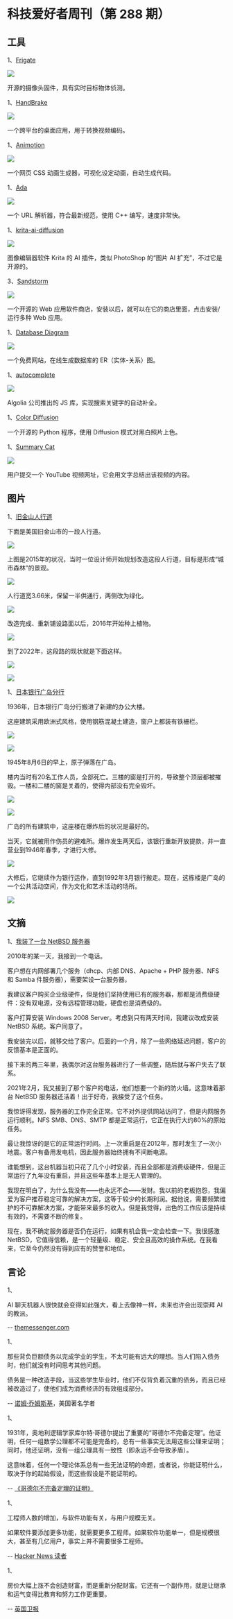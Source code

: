 # 科技爱好者周刊（第 288 期）

## 工具

1、[Frigate](https://github.com/blakeblackshear/frigate)

![](https://cdn.beekka.com/blogimg/asset/202311/bg2023111906.webp)

开源的摄像头固件，具有实时目标物体侦测。

1、[HandBrake](https://handbrake.fr/)

![](https://cdn.beekka.com/blogimg/asset/202311/bg2023111910.webp)

一个跨平台的桌面应用，用于转换视频编码。

1、[Animotion](https://cssanimotion.pages.dev/)

![](https://cdn.beekka.com/blogimg/asset/202311/bg2023111911.webp)

一个网页 CSS 动画生成器，可视化设定动画，自动生成代码。

1、[Ada](https://github.com/ada-url/ada)

![](https://cdn.beekka.com/blogimg/asset/202311/bg2023112102.webp)

一个 URL 解析器，符合最新规范，使用 C++ 编写，速度非常快。

1、[krita-ai-diffusion](https://github.com/Acly/krita-ai-diffusion)

![](https://cdn.beekka.com/blogimg/asset/202311/bg2023112103.webp)

图像编辑器软件 Krita 的 AI 插件，类似 PhotoShop 的“图片 AI 扩充”，不过它是开源的。

3、[Sandstorm](https://sandstorm.io/)

![](https://cdn.beekka.com/blogimg/asset/202306/bg2023060504.webp)

一个开源的 Web 应用软件商店，安装以后，就可以在它的商店里面，点击安装/运行多种 Web 应用。

1、[Database Diagram](https://databasediagram.com/)

![](https://cdn.beekka.com/blogimg/asset/202306/bg2023060902.webp)

一个免费网站，在线生成数据库的 ER（实体-关系）图。

1、[autocomplete](https://github.com/algolia/autocomplete)

![](https://cdn.beekka.com/blogimg/asset/202306/bg2023060904.webp)

Algolia 公司推出的 JS 库，实现搜索关键字的自动补全。

1、[Color Diffusion](https://github.com/ErwannMillon/Color-diffusion)

一个开源的 Python 程序，使用 Diffusion 模式对黑白照片上色。

1、[Summary Cat](https://www.summarycat.com/)

![](https://cdn.beekka.com/blogimg/asset/202309/bg2023092301.webp)

用户提交一个 YouTube 视频网址，它会用文字总结出该视频的内容。

## 图片

1、[旧金山人行道](https://zachklein.com/Sidewalk+Garden)

下面是美国旧金山市的一段人行道。

![](https://cdn.beekka.com/blogimg/asset/202308/bg2023082603.webp)

上图是2015年的状况，当时一位设计师开始规划改造这段人行道，目标是形成“城市森林”的景观。

![](https://cdn.beekka.com/blogimg/asset/202308/bg2023082604.webp)

人行道宽3.66米，保留一半供通行，两侧改为绿化。

![](https://cdn.beekka.com/blogimg/asset/202308/bg2023082605.webp)

改造完成、重新铺设路面以后，2016年开始种上植物。

![](https://cdn.beekka.com/blogimg/asset/202308/bg2023082606.webp)

到了2022年，这段路的现状就是下面这样。

![](https://cdn.beekka.com/blogimg/asset/202308/bg2023082607.webp)

![](https://cdn.beekka.com/blogimg/asset/202308/bg2023082608.webp)

1、[日本银行广岛分行](https://peace-tourism.com/en/story/bankofjapanhiroshimabranch.html)

1936年，日本银行广岛分行搬进了新建的办公大楼。

这座建筑采用欧洲式风格，使用钢筋混凝土建造，窗户上都装有铁栅栏。

![](https://cdn.beekka.com/blogimg/asset/202304/bg2023040112.webp)

![](https://cdn.beekka.com/blogimg/asset/202304/bg2023040113.webp)

1945年8月6日的早上，原子弹落在广岛。

楼内当时有20名工作人员，全部死亡。三楼的窗是打开的，导致整个顶层都被摧毁。一楼和二楼的窗是关着的，使得内部没有完全毁坏。

![](https://cdn.beekka.com/blogimg/asset/202304/bg2023040114.webp)

![](https://cdn.beekka.com/blogimg/asset/202304/bg2023040115.webp)

广岛的所有建筑中，这座楼在爆炸后的状况是最好的。

当天，它就被用作伤员的避难所。爆炸发生两天后，该银行重新开放提款，并一直营业到1946年春季，才进行大修。

![](https://cdn.beekka.com/blogimg/asset/202304/bg2023040116.webp)

大修后，它继续作为银行运作，直到1992年3月银行搬走。现在，这栋楼是广岛的一个公共活动空间，作为文化和艺术活动的场所。

![](https://cdn.beekka.com/blogimg/asset/202304/bg2023040117.webp)

## 文摘

1、[我装了一台 NetBSD 服务器](https://it-notes.dragas.net/2023/08/27/that-old-netbsd-server-running-since-2010/)

2010年的某一天，我接到一个电话。

客户想在内网部署几个服务（dhcp、内部 DNS、Apache + PHP 服务器、NFS 和 Samba 件服务器），需要架设一台服务器。

我建议客户购买企业级硬件，但是他们坚持使用已有的服务器，那都是消费级硬件：没有双电源，没有远程管理功能，硬盘也是消费级的。

客户打算安装 Windows 2008 Server。考虑到只有两天时间，我建议改成安装 NetBSD 系统。客户同意了。

我安装完以后，就移交给了客户。后面的一个月，除了一些网络延迟问题，客户的反馈基本是正面的。

接下来的两三年里，我偶尔对这台服务器进行了一些调整，随后就与客户失去了联系。

2021年2月，我又接到了那个客户的电话，他们想要一个新的防火墙。这意味着那台 NetBSD 服务器还活着！出于好奇，我接受了这个任务。

我惊讶得发现，服务器的工作完全正常。它不对外提供网站访问了，但是内网服务运行顺利。NFS SMB、DNS、SMTP 都是正常运行，它正在执行大约80%的原始任务。

最让我惊讶的是它的正常运行时间。上一次重启是在2012年，那时发生了一次小地震。客户有备用发电机，因此服务器始终拥有不间断电源。

谁能想到，这台机器当初只花了几个小时安装，而且全部都是消费级硬件，但是正常运行了九年没有重启，并且这些年基本上是无人管理的。

我现在明白了，为什么我没有——也永远不会——发财。我以前的老板抱怨，我偏爱为客户推荐稳定可靠的解决方案，这等于较少的长期利润。据他说，需要频繁维护的不可靠解决方案，才能带来最多的收入。但是我觉得，出色的工作应该是持续有效的，不需要不断的修复。

现在，我不确定服务器是否仍在运行，如果有机会我一定会检查一下。我很感激 NetBSD，它值得信赖，是一个轻量级、稳定、安全且高效的操作系统。在我看来，它至今仍然没有得到应有的赞誉和地位。

## 言论

1、

AI 聊天机器人很快就会变得如此强大，看上去像神一样，未来也许会出现崇拜 AI 的教派。

-- [themessenger.com](https://themessenger.com/tech/church-artificial-intelligence-worship-god)

1、

那些背负巨额债务以完成学业的学生，不太可能有远大的理想。当人们陷入债务时，他们就没有时间思考其他问题。

债务是一种改造手段，当这些学生毕业时，他们不仅背负着沉重的债务，而且已经被改造过了，使他们成为消费经济的有效组成部分。

-- [诺姆·乔姆斯基](https://medium.com/blob-streaming/programming-as-a-career-isnt-right-for-me-f9f0846fef82)，美国著名学者

1、

1931年，奥地利逻辑学家库尔特·哥德尔提出了重要的“哥德尔不完备定理”。他证明，任何一组数学公理都不可能是完备的，总有一些事实无法用这些公理来证明；同时，他还证明，没有一组公理具有一致性（即永远不会导致矛盾）。

这意味着，任何一个理论体系总有一些无法证明的命题，或者说，你能证明什么，取决于你的起始假设，而这些假设是不能证明的。

-- [《哥德尔不完备定理的证明》](https://www.quantamagazine.org/how-godels-proof-works-20200714/)

1、

工程师人数的增加，与软件功能有关，与用户规模无关。

如果软件要添加更多功能，就需要更多工程师。如果软件功能单一，但是规模很大，甚至有几亿用户，事实上并不需要很多工程师。

-- [Hacker News 读者](https://news.ycombinator.com/item?id=34567237)

1、

房价大幅上涨不会创造财富，而是重新分配财富。它还有一个副作用，就是让继承和运气变得比教育和努力工作更重要。

-- [英国卫报](https://www.theguardian.com/australia-news/2023/nov/27/australian-housing-wealth-is-meaningless-destructive-and-fundamentally-changing-our-society)